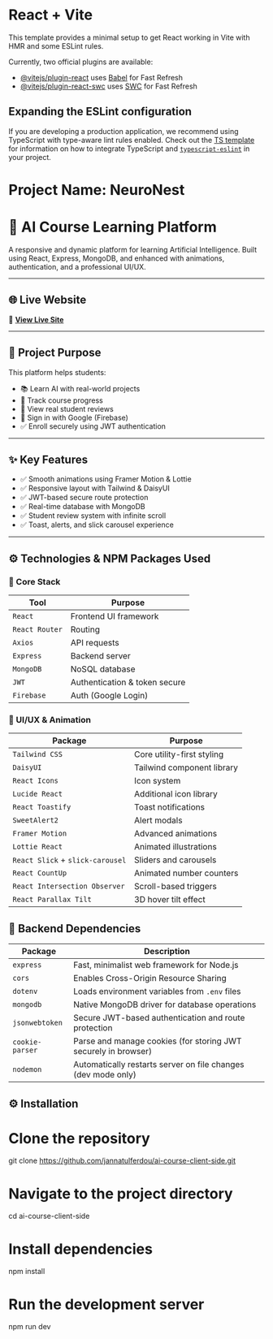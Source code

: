 # React + Vite

This template provides a minimal setup to get React working in Vite with HMR and some ESLint rules.

Currently, two official plugins are available:

- [@vitejs/plugin-react](https://github.com/vitejs/vite-plugin-react/blob/main/packages/plugin-react) uses [Babel](https://babeljs.io/) for Fast Refresh
- [@vitejs/plugin-react-swc](https://github.com/vitejs/vite-plugin-react/blob/main/packages/plugin-react-swc) uses [SWC](https://swc.rs/) for Fast Refresh

## Expanding the ESLint configuration

If you are developing a production application, we recommend using TypeScript with type-aware lint rules enabled. Check out the [TS template](https://github.com/vitejs/vite/tree/main/packages/create-vite/template-react-ts) for information on how to integrate TypeScript and [`typescript-eslint`](https://typescript-eslint.io) in your project.






# Project Name: NeuroNest



# 🚀 AI Course Learning Platform

A responsive and dynamic platform for learning Artificial Intelligence. Built using React, Express, MongoDB, and enhanced with animations, authentication, and a professional UI/UX.

---

## 🌐 Live Website

🔗 **[View Live Site](https://ai-course-bb2da.web.app)**

---

## 🎯 Project Purpose

This platform helps students:

- 📚 Learn AI with real-world projects
- 🧠 Track course progress
- 💬 View real student reviews
- 🔐 Sign in with Google (Firebase)
- ✅ Enroll securely using JWT authentication

---

## ✨ Key Features

- ✅ Smooth animations using Framer Motion & Lottie
- ✅ Responsive layout with Tailwind & DaisyUI
- ✅ JWT-based secure route protection
- ✅ Real-time database with MongoDB
- ✅ Student review system with infinite scroll
- ✅ Toast, alerts, and slick carousel experience

---

## ⚙️ Technologies & NPM Packages Used

### 🔧 Core Stack
| Tool             | Purpose                        |
|------------------|--------------------------------|
| `React`          | Frontend UI framework          |
| `React Router`   | Routing                        |
| `Axios`          | API requests                   |
| `Express`        | Backend server                 |
| `MongoDB`        | NoSQL database                 |
| `JWT`            | Authentication & token secure  |
| `Firebase`       | Auth (Google Login)            |

### 🎨 UI/UX & Animation
| Package                 | Purpose                            |
|-------------------------|------------------------------------|
| `Tailwind CSS`          | Core utility-first styling         |
| `DaisyUI`               | Tailwind component library         |
| `React Icons`           | Icon system                        |
| `Lucide React`          | Additional icon library            |
| `React Toastify`        | Toast notifications                |
| `SweetAlert2`           | Alert modals                       |
| `Framer Motion`         | Advanced animations                |
| `Lottie React`          | Animated illustrations             |
| `React Slick` + `slick-carousel` | Sliders and carousels  |
| `React CountUp`         | Animated number counters           |
| `React Intersection Observer` | Scroll-based triggers     |
| `React Parallax Tilt`   | 3D hover tilt effect               |



## 🔧 Backend Dependencies

| Package         | Description                                                   |
|-----------------|---------------------------------------------------------------|
| `express`       | Fast, minimalist web framework for Node.js                    |
| `cors`          | Enables Cross-Origin Resource Sharing                         |
| `dotenv`        | Loads environment variables from `.env` files                 |
| `mongodb`       | Native MongoDB driver for database operations                 |
| `jsonwebtoken`  | Secure JWT-based authentication and route protection          |
| `cookie-parser` | Parse and manage cookies (for storing JWT securely in browser)|
| `nodemon`       | Automatically restarts server on file changes (dev mode only) |



## ⚙️ Installation

# Clone the repository
git clone https://github.com/jannatulferdou/ai-course-client-side.git

# Navigate to the project directory
cd ai-course-client-side

# Install dependencies
npm install

# Run the development server
npm run dev

